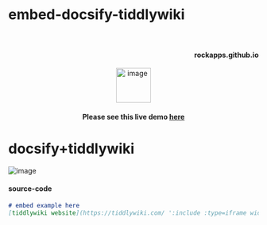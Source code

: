 # embed-docsify-tiddlywiki

<br/>

<h4 align="right"> rockapps.github.io </h3>

<p align="center">
 <img src="https://cdn-icons-png.flaticon.com/512/1600/1600856.png" alt="image" width="70px">
</p>

<h4 align="center"> Please see this live demo <a href="https://docsify-nullboard.netlify.app/"> here </a> </h3>

# docsify+tiddlywiki
<img src="https://user-images.githubusercontent.com/123137817/214364431-8d571e27-3dd2-4b7c-acbf-702217a2d8b6.png" alt="image"/>

#### source-code

```markdown
# embed example here
[tiddlywiki website](https://tiddlywiki.com/ ':include :type=iframe width=100% height=400px')
```
